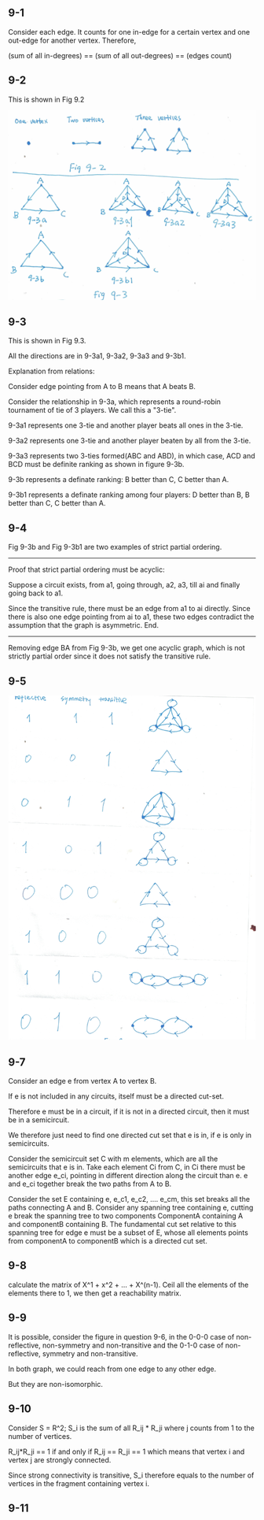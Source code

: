 ## 9-1 

Consider each edge. It counts for one in-edge for a certain vertex and one out-edge for another vertex. Therefore, 

(sum of all in-degrees) == (sum of all out-degrees) == (edges count)

## 9-2 

This is shown in Fig 9.2

![alt text](figures/Cha9/9.2and9.3.jpg)

## 9-3

This is shown in Fig 9.3.

All the directions are in 9-3a1, 9-3a2, 9-3a3 and 9-3b1.

Explanation from relations:

Consider edge pointing from A to B means that A beats B.

Consider the relationship in 9-3a, which represents a round-robin tournament of tie of 3 players. We call this a "3-tie".

9-3a1 represents one 3-tie and another player beats all ones in the 3-tie.

9-3a2 represents one 3-tie and another player beaten by all from the 3-tie.

9-3a3 represents two 3-ties formed(ABC and ABD), in which case, ACD and BCD must be definite ranking as shown in figure 9-3b.


9-3b represents a definate ranking: B better than C, C better than A.

9-3b1 represents a definate ranking among four players: D better than B, B better than C, C better than A.

## 9-4

Fig 9-3b and Fig 9-3b1 are two examples of strict partial ordering.

---

Proof that strict partial ordering must be acyclic:

Suppose a circuit exists, from a1, going through, a2, a3, till ai and finally going back to a1.

Since the transitive rule, there must be an edge from a1 to ai directly. Since there is also one edge pointing from ai to a1, these two edges contradict the assumption that the graph is asymmetric. End.

---

Removing edge BA from Fig 9-3b, we get one acyclic graph, which is not strictly partial order since it does not satisfy the transitive rule. 



## 9-5


![alt text](figures/Cha9/9-5.jpg "Fig 9-5")

## 9-7

Consider an edge e from vertex A to vertex B. 

If e is not included in any circuits, itself must be a directed cut-set.

Therefore e must be in a circuit, if it is not in a directed circuit, then it must be in a semicircuit.

We therefore just need to find one directed cut set that e is in, if e is only in semicircuits.

Consider the semicircuit set C with m elements, which are all the semicircuits that e is in. Take each element Ci from C, in Ci there must be another edge e_ci, pointing in different direction along the circuit than e. e and e_ci together break the two paths from A to B.

Consider the set E containing e, e_c1, e_c2, .... e_cm, this set breaks all the paths connecting A and B. Consider any spanning tree containing e, cutting e break the spanning tree to two components ComponentA containing A and componentB containing B. The fundamental cut set relative to this spanning tree for edge e must be a subset of E, whose all elements points from componentA to componentB which is a directed cut set.

## 9-8

calculate the matrix of X^1 + x^2 + ... + X^(n-1). Ceil all the elements of the elements there to 1, we then get a reachability matrix.

## 9-9

It is possible, consider the figure in question 9-6, in the 0-0-0 case of non-reflective, non-symmetry and non-transitive and the 0-1-0 case of non-reflective, symmetry and non-transitive. 

In both graph, we could reach from one edge to any other edge. 

But they are non-isomorphic.

## 9-10

Consider S = R^2; S_i is the sum of all R_ij * R_ji where j counts from 1 to the number of vertices.

R_ij*R_ji == 1 if and only if R_ij == R_ji == 1 which means that vertex i and vertex j are strongly connected.

Since strong connectivity is transitive, S_i therefore equals to the number of vertices in the fragment containing vertex i.

## 9-11

